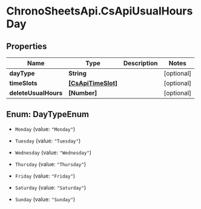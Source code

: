 # ChronoSheetsApi.CsApiUsualHoursDay

## Properties
Name | Type | Description | Notes
------------ | ------------- | ------------- | -------------
**dayType** | **String** |  | [optional] 
**timeSlots** | [**[CsApiTimeSlot]**](CsApiTimeSlot.md) |  | [optional] 
**deleteUsualHours** | **[Number]** |  | [optional] 


<a name="DayTypeEnum"></a>
## Enum: DayTypeEnum


* `Monday` (value: `"Monday"`)

* `Tuesday` (value: `"Tuesday"`)

* `Wednesday` (value: `"Wednesday"`)

* `Thursday` (value: `"Thursday"`)

* `Friday` (value: `"Friday"`)

* `Saturday` (value: `"Saturday"`)

* `Sunday` (value: `"Sunday"`)




